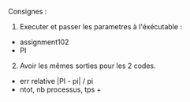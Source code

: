 Consignes : 
1) Executer et passer les parametres à l'éxécutable :
- assignment102
- PI
2) Avoir les mêmes sorties pour les 2 codes.
- err relative |PI - pi| / pi
- ntot, nb processus, tps            + 